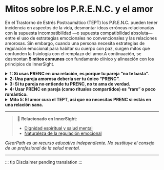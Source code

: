 ﻿# Mitos sobre los P.R.E.N.C. y el amor

En el Trastorno de Estrés Postraumático (TEPT) los P.R.E.N.C. pueden tener incidencia en aspectos de la vida, desmontar ideas erróneas relacionadas con la supuesta incompatibilidad —o supuesta compatibilidad absoluta— entre el uso de estrategias emocionales no convencionales y las relaciones amorosas. Sin embargo, cuando una persona necesita estrategias de regulación emocional para habitar su cuerpo con paz, surgen mitos que confunden la fisiología con el remplazo del amor.A continuación, se desmontan **5 mitos comunes** con fundamento clínico y alineación con los principios de InnerSight.

<details>
<summary><strong>1: Si usas PRENC en una relación, es porque tu pareja “no te basta”.</strong></summary>

<strong>Realidad:</strong> El amor no elimina la necesidad de autorregulación. Las personas con TEPT (u otras heridas emocionales) pueden amar profundamente a su pareja y, al mismo tiempo, requerir herramientas personales para gestionar su sistema nervioso. El PRENC complementa el vínculo, no lo reemplaza.
</details>

<details>
<summary><strong>2: Una pareja amorosa debería ser tu único “PRENC”.</strong></summary>

<strong>Realidad:</strong> Cargar a una pareja con la responsabilidad total de tu regulación emocional puede generar dependencia emocional, agotamiento relacional y pérdida de autonomía. Los PRENC fomentan la autorregulación, lo que en realidad fortalece las relaciones sanas.
</details>

<details>
<summary><strong>3: Si tu pareja no entiende tu PRENC, no te ama de verdad.</strong></summary>

<strong>Realidad:</strong> El amor no implica comprensión automática de cada herramienta personal. Lo importante es la disposición mutua al diálogo, el respeto y la curiosidad. Muchas parejas aprenden juntas sobre los PRENC con tiempo y empatía.
</details>

<details>
<summary><strong>4: Usar PRENC en pareja (como rituales compartidos) es “raro” o poco romántico.</strong></summary>

<strong>Realidad:</strong> Muchas parejas encuentran en los PRENC formas íntimas de conexión: meditar juntas, caminar en silencio, crear arte emocional conjunto o usar mantras compartidos. Estas prácticas pueden profundizar la intimidad emocional y la seguridad mutua.
</details>

<details>
<summary><strong>Mito 5: El amor cura el TEPT, así que no necesitas PRENC si estás en una relación sana.</strong></summary>

<strong>Realidad:</strong> Aunque el amor seguro es un factor protector poderoso, no “cura” el TEPT por sí solo. El trauma se almacena en el cuerpo y el sistema nervioso, y requiere estrategias específicas de regulación. El PRENC, junto con el apoyo amoroso, crea un entorno más favorable para la sanación.
</details>

---

> 🔗 **Relacionado en InnerSight**:  
> - [Dignidad espiritual y salud mental](https://inner-clarity.github.io/InnerSight/es#dignidad-espiritual-y-salud-mental)  
> - [Naturaleza de la regulación emocional](https://inner-clarity.github.io/InnerSight/es#naturaleza-de-la-regulación-emocional)

*ClearPath es un recurso educativo independiente. No sustituye el consejo de un profesional de la salud mental.*

---

::: tip
Disclaimer pending translation
:::
